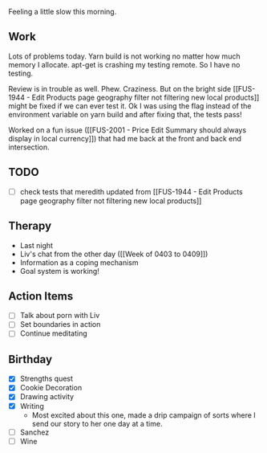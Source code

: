 Feeling a little slow this morning. 

## Work 
Lots of problems today. Yarn build is not working no matter how much memory I allocate. apt-get is crashing my testing remote. So I have no testing. 

Review is in trouble as well. Phew. Craziness. But on the bright side [[FUS-1944 - Edit Products page geography filter not filtering new local products]] might be fixed if we can ever test it. Ok I was using the flag instead of the environment variable on yarn build and after fixing that, the tests pass!

Worked on a fun issue ([[FUS-2001 - Price Edit Summary should always display in local currency]]) that had me back at the front and back end intersection. 

## TODO 
- [ ] check tests that meredith updated from [[FUS-1944 - Edit Products page geography filter not filtering new local products]]

## Therapy
- Last night
- Liv's chat from the other day ([[Week of 0403 to 0409]])
- Information as a coping mechanism
- Goal system is working!

## Action Items
- [ ] Talk about porn with Liv
- [ ] Set boundaries in action
- [ ] Continue meditating

## Birthday
- [x] Strengths quest
- [x] Cookie Decoration
- [x] Drawing activity
- [x] Writing
	- Most excited about this one, made a drip campaign of sorts where I send our story to her one day at a time. 
- [ ] Sanchez
- [ ] Wine